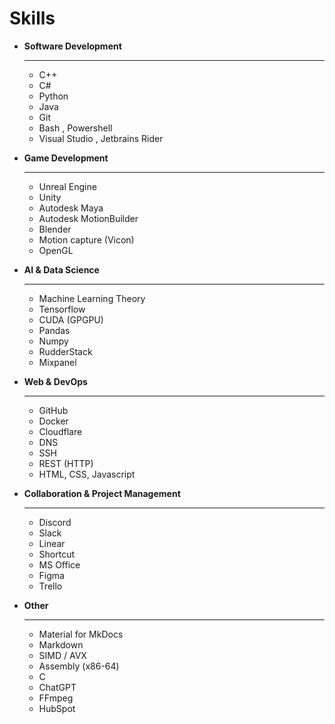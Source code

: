 # Skills

<div class="grid cards" markdown>

- **Software Development**

    ---

    - C++
    - C#
    - Python
    - Java
    - Git
    - Bash , Powershell
    - Visual Studio , Jetbrains Rider

- **Game Development**

    ---

    - Unreal Engine
    - Unity
    - Autodesk Maya
    - Autodesk MotionBuilder
    - Blender
    - Motion capture (Vicon)
    - OpenGL

- **AI & Data Science**

    ---

    - Machine Learning Theory
    - Tensorflow
    - CUDA (GPGPU)
    - Pandas
    - Numpy
    - RudderStack
    - Mixpanel

- **Web & DevOps**

    ---

    - GitHub
    - Docker
    - Cloudflare
    - DNS
    - SSH
    - REST (HTTP)
    - HTML, CSS, Javascript

- **Collaboration & Project Management**

    ---

    - Discord
    - Slack
    - Linear
    - Shortcut
    - MS Office
    - Figma
    - Trello

- **Other**

    ---

    - Material for MkDocs
    - Markdown
    - SIMD / AVX
    - Assembly (x86-64)
    - C
    - ChatGPT
    - FFmpeg
    - HubSpot

</div>
